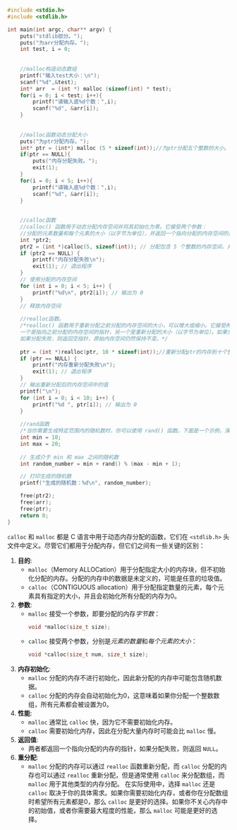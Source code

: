 ```c
#include <stdio.h>
#include <stdlib.h>

int main(int argc, char** argv) {
    puts("stdlib部分。");
    puts("为arr分配内存。");
    int test, i = 0;
    
    
    //malloc构造动态数组
    printf("输入test大小：\n");
    scanf("%d",&test);
    int* arr  = (int *) malloc (sizeof(int) * test);
    for(i = 0; i < test; i++){
        printf("请输入底%d个数：",i);
        scanf("%d", &arr[i]);
    }
    
    
    //malloc函数动态分配大小
    puts("为ptr分配内存。");
    int* ptr = (int*) malloc (5 * sizeof(int));//为ptr分配五个整数的大小。
    if(ptr == NULL){
        puts("内存分配失败。");
        exit(1);
    }
    for(i = 0; i < 5; i++){
        printf("请输入底%d个数：",i);
        scanf("%d", &arr[i]);
    }
    
    
    //calloc函数
    //calloc() 函数用于动态分配内存空间并将其初始化为零。它接受两个参数：
    //分配的元素数量和每个元素的大小（以字节为单位），并返回一个指向分配的内存空间的指针。如果内存分配失败，则返回空指针。
    int *ptr2;
    ptr2 = (int *)calloc(5, sizeof(int)); // 分配包含 5 个整数的内存空间，并将其初始化为零
    if (ptr2 == NULL) {
        printf("内存分配失败\n");
        exit(1); // 退出程序
    }
    // 使用分配的内存空间
    for (int i = 0; i < 5; i++) {
        printf("%d\n", ptr2[i]); // 输出为 0
    }
    // 释放内存空间
    
    //realloc函数。
    /*realloc() 函数用于重新分配之前分配的内存空间的大小，可以增大或缩小。它接受两个参数：
    一个是指向之前分配的内存空间的指针，另一个是重新分配的大小（以字节为单位）。如果分配成功，则返回一个指向新内存空间的指针，并释放之前分配的内存空间。
    如果分配失败，则返回空指针，原始内存空间仍然保持不变。*/
    
    ptr = (int *)realloc(ptr, 10 * sizeof(int));//重新分配ptr的内存到十个整形大小
    if (ptr == NULL) {
        printf("内存重新分配失败\n");
        exit(1); // 退出程序
    }
    // 输出重新分配后的内存空间中的值
    printf("\n");
    for (int i = 0; i < 10; i++) {
        printf("%d ", ptr[i]); // 输出为 0
    }
    
    //rand函数
    /*当你需要生成特定范围内的随机数时，你可以使用 rand() 函数。下面是一个示例，演示如何生成介于 min 和 max（包括 min 和 max）之间的随机整数：*/
    int min = 10;
    int max = 20;
    
    // 生成介于 min 和 max 之间的随机数
    int random_number = min + rand() % (max - min + 1);

    // 打印生成的随机数
    printf("生成的随机数：%d\n", random_number);

    free(ptr2);
    free(arr);
    free(ptr);
    return 0;
}
```
`calloc` 和 `malloc` 都是 C 语言中用于动态内存分配的函数，它们在 `<stdlib.h>` 头文件中定义。尽管它们都用于分配内存，但它们之间有一些关键的区别：
1. **目的**:
   - `malloc`（Memory ALLOCation）用于分配指定大小的内存块，但不初始化分配的内存。分配的内存中的数据是未定义的，可能是任意的垃圾值。
   - `calloc`（CONTIGUOUS allocation）用于分配指定数量的元素，每个元素具有指定的大小，并且会初始化所有分配的内存为0。
2. **参数**:
   - `malloc` 接受一个参数，即要分配的内存*字节数*：
     ```c
     void *malloc(size_t size);
     ```
   - `calloc` 接受两个参数，分别是*元素的数量*和*每个元素的大小*：
     ```c
     void *calloc(size_t num, size_t size);
     ```
3. **内存初始化**:
   - `malloc` 分配的内存不进行初始化，因此新分配的内存中可能包含随机数据。
   - `calloc` 分配的内存会自动初始化为0，这意味着如果你分配一个整数数组，所有元素都会被设置为0。
4. **性能**:
   - `malloc` 通常比 `calloc` 快，因为它不需要初始化内存。
   - `calloc` 需要初始化内存，因此在分配大量内存时可能会比 `malloc` 慢。
5. **返回值**:
   - 两者都返回一个指向分配的内存的指针，如果分配失败，则返回 `NULL`。
6. **重分配**:
   - `malloc` 分配的内存可以通过 `realloc` 函数重新分配，而 `calloc` 分配的内存也可以通过 `realloc` 重新分配，但是通常使用 `calloc` 来分配数组，而 `malloc` 用于其他类型的内存分配。
在实际使用中，选择 `malloc` 还是 `calloc` 取决于你的具体需求。如果你需要初始化内存，或者你在分配数组时希望所有元素都是0，那么 `calloc` 是更好的选择。如果你不关心内存中的初始值，或者你需要最大程度的性能，那么 `malloc` 可能是更好的选择。
<!--stackedit_data:
eyJoaXN0b3J5IjpbLTIwMjU4Mzg4NTQsMTY0NDI1NTU4NV19
-->